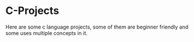 # C-Projects
Here are some c language projects, some of them are beginner friendly and some uses multiple concepts in it.
